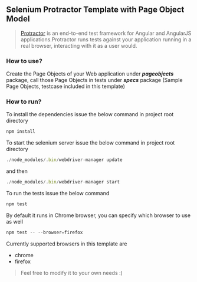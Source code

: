 ## Selenium Protractor Template with Page Object Model
>[Protractor](https://www.protractortest.org/#/) is an end-to-end test framework for Angular and AngularJS applications.Protractor runs tests against your application running in a real browser, interacting with it as a user would.

### How to use?
Create the Page Objects of your Web application under **_pageobjects_** package, call those Page Objects in tests under **_specs_** package (Sample Page Objects, testcase included in this template)

### How to run?
To install the dependencies issue the below command in project root directory
```javascript
npm install
``` 
To start the selenium server issue the below command in project root directory
```javascript
./node_modules/.bin/webdriver-manager update
``` 
and then 
```javascript
./node_modules/.bin/webdriver-manager start
``` 
To run the tests issue the below command
```javascript
npm test
``` 
By default it runs in Chrome browser, you can specify which browser to use as well
```javascript
npm test -- --browser=firefox
``` 
Currently supported browsers in this template are
 * chrome
 * firefox


> Feel free to modify it to your own needs :)